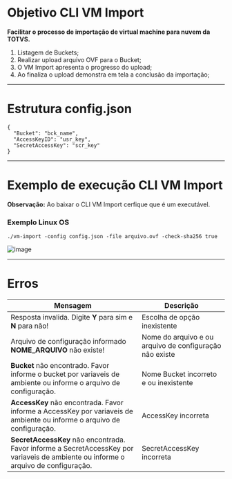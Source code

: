 # Objetivo CLI VM Import

**Facilitar o processo de importação de virtual machine para nuvem da TOTVS.**

1. Listagem de Buckets;
2. Realizar upload arquivo OVF para o Bucket;
3. O VM Import apresenta o progresso do upload;
4. Ao finaliza o upload demonstra em tela a conclusão da importação;

----------------------------------------------------------------

# Estrutura config.json
```
{
  "Bucket": "bck_name",
  "AccessKeyID": "usr_key",
  "SecretAccessKey": "scr_key"
}
```
----------------------------------------------------------------

# Exemplo de execução CLI VM Import

**Observação:** Ao baixar o CLI VM Import cerfique que é um executável.

### Exemplo Linux OS

```
./vm-import -config config.json -file arquivo.ovf -check-sha256 true
```

![image](https://user-images.githubusercontent.com/121171463/219680829-a9ec1a24-6506-4a6d-a564-d828e067179d.png)


----------------------------------------------------------------

# Erros

Mensagem                                                                                                                        | Descrição
--------------------------------------------------------------------------------------------------------------------------------|-----------------------
Resposta invalida. Digite **Y** para sim e **N** para não!                                                                      | Escolha de opção inexistente 
Arquivo de configuração informado **__NOME_ARQUIVO__**  não existe!                                                             | Nome do arquivo e ou arquivo de configuração não existe 
**__Bucket__** não encontrado. Favor informe o bucket por variaveis de ambiente ou informe o arquivo de configuração.           | Nome Bucket incorreto e ou inexistente
**__AccessKey__** não encontrada. Favor informe a AccessKey por variaveis de ambiente ou informe o arquivo de configuração.     | AccessKey incorreta
**__SecretAccessKey__** não encontrada. Favor informe a SecretAccessKey por variaveis de ambiente ou informe o arquivo de configuração.| SecretAccessKey incorreta


